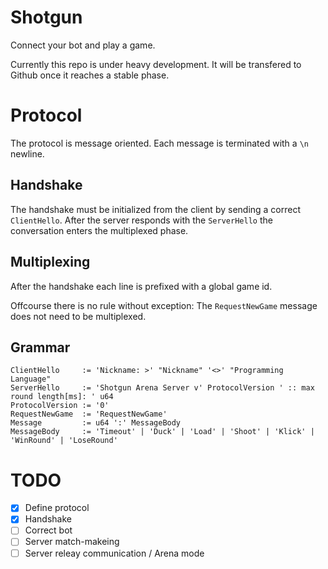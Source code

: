 # Shotgun

Connect your bot and play a game.

Currently this repo is under heavy development.
It will be transfered to Github once it reaches a stable phase.

# Protocol

The protocol is message oriented.
Each message is terminated with a `\n` newline.

## Handshake

The handshake must be initialized from the client by sending a correct `ClientHello`.
After the server responds with the `ServerHello` the conversation enters the multiplexed phase.

## Multiplexing

After the handshake each line is prefixed with a global game id.

Offcourse there is no rule without exception:
The `RequestNewGame` message does not need to be multiplexed.

## Grammar

```
ClientHello     := 'Nickname: >' "Nickname" '<>' "Programming Language"
ServerHello     := 'Shotgun Arena Server v' ProtocolVersion ' :: max round length[ms]: ' u64
ProtocolVersion := '0'
RequestNewGame  := 'RequestNewGame'
Message         := u64 ':' MessageBody
MessageBody     := 'Timeout' | 'Duck' | 'Load' | 'Shoot' | 'Klick' | 'WinRound' | 'LoseRound'
```

# TODO

  - [X] Define protocol
  - [X] Handshake
  - [ ] Correct bot
  - [ ] Server match-makeing
  - [ ] Server releay communication / Arena mode
